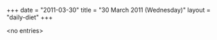 +++
date = "2011-03-30"
title = "30 March 2011 (Wednesday)"
layout = "daily-diet"
+++

\<no entries\>